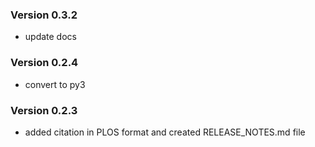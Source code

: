 ### Version 0.3.2
- update docs

### Version 0.2.4
- convert to py3

### Version 0.2.3
- added citation in PLOS format and created RELEASE_NOTES.md file
